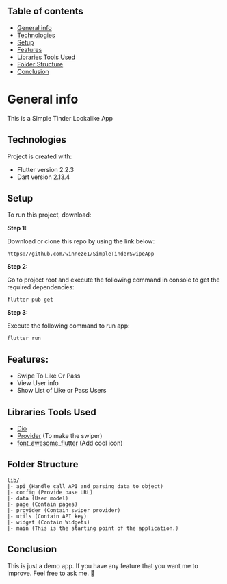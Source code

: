 ## Table of contents
* [General info](#general-info)
* [Technologies](#technologies)
* [Setup](#setup)
* [Features](#features)
* [Libraries Tools Used](#libraries-tools-used)
* [Folder Structure](#folder-structure)
* [Conclusion](#conclusion)

# General info

This is a Simple Tinder Lookalike App

## Technologies

Project is created with:
*  Flutter version 2.2.3
*  Dart version 2.13.4

## Setup
To run this project, download:

**Step 1:**

Download or clone this repo by using the link below:

```
https://github.com/winneze1/SimpleTinderSwipeApp
```

**Step 2:**

Go to project root and execute the following command in console to get the required dependencies: 

```
flutter pub get 
```

**Step 3:**

Execute the following command to run app:

```
flutter run
```

## Features:

* Swipe To Like Or Pass
* View User info
* Show List of Like or Pass Users

## Libraries Tools Used

* [Dio](https://github.com/flutterchina/dio)
* [Provider](https://github.com/rrousselGit/provider) (To make the swiper)
* [font_awesome_flutter](https://github.com/fluttercommunity/font_awesome_flutter) (Add cool icon)

## Folder Structure

```
lib/
|- api (Handle call API and parsing data to object)
|- config (Provide base URL)
|- data (User model)
|- page (Contain pages)
|- provider (Contain swiper provider)
|- utils (Contain API key)
|- widget (Contain Widgets)
|- main (This is the starting point of the application.)
```

## Conclusion

This is just a demo app. If you have any feature that you want me to improve. Feel free to ask me. 🙂





